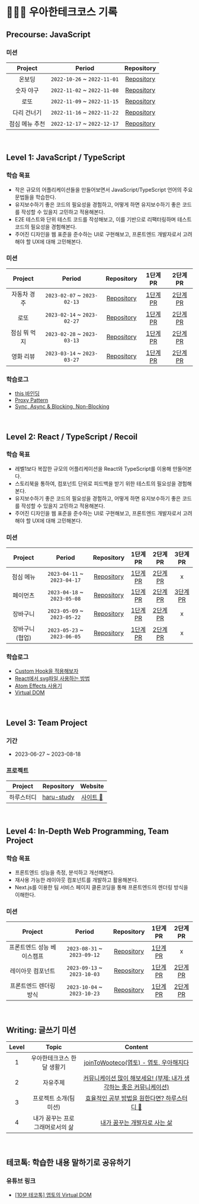 # 🏃🏻‍♂️ 우아한테크코스 기록

## Precourse: JavaScript

### 미션

| Project | Period | Repository |
|:---:|:---:|:---:|
|온보딩|`2022-10-26` ~ `2022-11-01`|[Repository](https://github.com/yeopto/javascript-onboarding/tree/yeopto)|
|숫자 야구|`2022-11-02` ~ `2022-11-08`|[Repository](https://github.com/yeopto/javascript-baseball/tree/yeopto)|
|로또|`2022-11-09` ~ `2022-11-15`|[Repository](https://github.com/yeopto/javascript-lotto-precourse/tree/yeopto)|
|다리 건너기|`2022-11-16` ~ `2022-11-22`|[Repository](https://github.com/yeopto/javascript-bridge/tree/yeopto)|
|점심 메뉴 추천|`2022-12-17` ~ `2022-12-17`|[Repository](https://github.com/yeopto/javascript-menu/tree/after_test)|

<br>

## Level 1: JavaScript / TypeScript

### 학습 목표

- 작은 규모의 어플리케이션들을 만들어보면서 JavaScript/TypeScript 언어의 주요 문법들을 학습한다.
- 유지보수하기 좋은 코드의 필요성을 경험하고, 어떻게 하면 유지보수하기 좋은 코드를 작성할 수 있을지 고민하고 적용해본다.
- E2E 테스트와 단위 테스트 코드를 작성해보고, 이를 기반으로 리팩터링하며 테스트 코드의 필요성을 경험해본다.
- 주어진 디자인을 웹 표준을 준수하는 UI로 구현해보고, 프론트엔드 개발자로서 고려해야 할 UX에 대해 고민해본다.

### 미션

| Project | Period | Repository | 1단계 PR | 2단계 PR |
|:-----:|:-----:|:-----:|:-----:|:-----:|
|자동차 경주 <br>|`2023-02-07` ~ `2023-02-13`|[Repository](https://github.com/woowacourse/javascript-racingcar/tree/yeopto)|[1단계 PR](https://github.com/woowacourse/javascript-racingcar/pull/167)|[2단계 PR](https://github.com/woowacourse/javascript-racingcar/pull/207)|
|로또 <br>|`2023-02-14` ~ `2023-02-27`|[Repository](https://github.com/woowacourse/javascript-lotto/tree/yeopto)|[1단계 PR](https://github.com/woowacourse/javascript-lotto/pull/203)|[2단계 PR](https://github.com/woowacourse/javascript-lotto/pull/221)|
|점심 뭐 먹지 <br>|`2023-02-28` ~ `2023-03-13`|[Repository](https://github.com/woowacourse/javascript-lunch/tree/yeopto)|[1단계 PR](https://github.com/woowacourse/javascript-lunch/pull/17)|[2단계 PR](https://github.com/woowacourse/javascript-lunch/pull/71)|
|영화 리뷰 <br>|`2023-03-14` ~ `2023-03-27`|[Repository](https://github.com/woowacourse/javascript-movie-review/tree/yeopto)|[1단계 PR](https://github.com/woowacourse/javascript-movie-review/pull/45)|[2단계 PR](https://github.com/woowacourse/javascript-movie-review/pull/65)|

### 학습로그

- [this 바인딩](https://prolog.techcourse.co.kr/studylogs/2611)
- [Proxy Pattern](https://prolog.techcourse.co.kr/studylogs/2790)
- [Sync, Async & Blocking, Non-Blocking](https://prolog.techcourse.co.kr/studylogs/2941)

<br>

## Level 2: React / TypeScript / Recoil

### 학습 목표

- 레벨1보다 복잡한 규모의 어플리케이션을 React와 TypeScript를 이용해 만들어본다.
- 스토리북을 통하여, 컴포넌트 단위로 피드백을 받기 위한 테스트의 필요성을 경험해본다.
- 유지보수하기 좋은 코드의 필요성을 경험하고, 어떻게 하면 유지보수하기 좋은 코드를 작성할 수 있을지 고민하고 적용해본다.
- 주어진 디자인을 웹 표준을 준수하는 UI로 구현해보고, 프론트엔드 개발자로서 고려해야 할 UX에 대해 고민해본다.

### 미션

| Project | Period | Repository | 1단계 PR | 2단계 PR | 3단계 PR |
|:-----:|:-----:|:-----:|:-----:|:-----:|:-----:|
|점심 메뉴 <br>|`2023-04-11` ~ `2023-04-17`|[Repository](https://github.com/woowacourse/react-lunch/tree/yeopto)|[1단계 PR](https://github.com/woowacourse/react-lunch/pull/34)|[2단계 PR](https://github.com/woowacourse/react-lunch/pull/56)|x|
|페이먼츠 <br>|`2023-04-18` ~ `2023-05-08`|[Repository](https://github.com/woowacourse/react-payments/tree/yeopto)|[1단계 PR](https://github.com/woowacourse/react-payments/pull/216)|[2단계 PR](https://github.com/woowacourse/react-payments/pull/241)|[3단계 PR](https://github.com/woowacourse/react-payments/pull/289)|
|장바구니 <br>|`2023-05-09` ~ `2023-05-22`|[Repository](https://github.com/woowacourse/react-shopping-cart/tree/yeopto)|[1단계 PR](https://github.com/woowacourse/react-shopping-cart/pull/186)|[2단계 PR](https://github.com/woowacourse/react-shopping-cart/pull/204)|x|
|장바구니(협업) <br>|`2023-05-23` ~ `2023-06-05`|[Repository](https://github.com/woowacourse/react-shopping-cart-prod/tree/yeopto)|[1단계 PR](https://github.com/woowacourse/react-shopping-cart-prod/pull/117)|[2단계 PR](https://github.com/woowacourse/react-shopping-cart-prod/pull/173)|x|

### 학습로그

- [Custom Hook을 적용해보자](https://prolog.techcourse.co.kr/studylogs/3189)
- [React에서 svg파일 사용하는 방법](https://prolog.techcourse.co.kr/studylogs/3308)
- [Atom Effects 사용기](https://prolog.techcourse.co.kr/studylogs/3472)
- [Virtual DOM](https://prolog.techcourse.co.kr/studylogs/3741)

<br>

## Level 3: Team Project

### 기간

- 2023-06-27 ~ 2023-08-18

### 프로젝트

| Project | Repository | Website |
| :-----: | :--------: |:------: |
| 하루스터디 | [haru-study](https://github.com/woowacourse-teams/2023-haru-study) | [사이트 📖](https://haru-study.com/) |

<br>

## Level 4: In-Depth Web Programming, Team Project

### 학습 목표

- 프론트엔드 성능을 측정, 분석하고 개선해본다.
- 재사용 가능한 레이아웃 컴포넌트를 개발하고 활용해본다.
- Next.js를 이용한 팀 서비스 페이지 클론코딩을 통해 프론트엔드의 렌더링 방식을 이해한다.

### 미션

| Project | Period | Repository | 1단계 PR | 2단계 PR |
|:-----:|:-----:|:-----:|:-----:|:-----:|
|프론트엔드 성능 베이스캠프 <br>|`2023-08-31` ~ `2023-09-12`|[Repository](https://github.com/woowacourse/perf-basecamp/tree/yeopto)|[1단계 PR](https://github.com/woowacourse/perf-basecamp/pull/78)| x |
|레이아웃 컴포넌트 <br>|`2023-09-13` ~ `2023-10-03`|[Repository](https://github.com/woowacourse/layout-component/tree/yeopto)|[1단계 PR](https://github.com/woowacourse/layout-component/pull/20)|[2단계 PR](https://github.com/woowacourse/layout-component/pull/79)|
|프론트엔드 렌더링 방식 <br>|`2023-10-04` ~ `2023-10-23`|[Repository](https://github.com/woowacourse/frontend-rendering/tree/yeopto)|[1단계 PR](https://github.com/woowacourse/frontend-rendering/pull/35)|[2단계 PR](https://github.com/woowacourse/frontend-rendering/pull/49)|

<br>

## Writing: 글쓰기 미션

| Level | Topic | Content |
|:-----:|:-----:|:-----:|
|1 <br>|우아한테크코스 한달 생활기|[joinToWooteco(엽토) - 엽토, 우아해지다](https://github.com/yeopto/woowa-writing-5/blob/yeopto/level1.md)|
|2 <br>|자유주제|[커뮤니케이션 많이 해보세요! (부제: 내가 생각하는 좋은 커뮤니케이션)](https://github.com/yeopto/woowa-writing-5/blob/yeopto/level2.md)|
|3 <br>|프로젝트 소개(팀 미션)|[효율적인 공부 방법을 원한다면? 하루스터디 📖](https://github.com/woosung1223/woowa-writing-5/blob/LEVEL-3/LEVEL3.md)|
|4 <br>|내가 꿈꾸는 프로그래머로서의 삶|[내가 꿈꾸는 개발자로 사는 삶](https://github.com/yeopto/woowa-writing-5/blob/level4/level4.md)|

<br>

## 테코톡: 학습한 내용 말하기로 공유하기

### 유튜브 링크

- [[10분 테코톡] 엽토의 Virtual DOM](https://www.youtube.com/watch?v=Bdk7QzbbcEI&t=229s)

